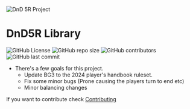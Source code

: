 ![DnD 5R Project](https://i.imgur.com/h3tei9u.png "Title")
# DnD5R Library
 ![GitHub License](https://img.shields.io/github/license/BG3-DnD5R/DnD5R-Library) ![GitHub repo size](https://img.shields.io/github/repo-size/BG3-DnD5R/DnD5R-Library) ![GitHub contributors](https://img.shields.io/github/contributors/BG3-DnD5R/DnD5R-Library) ![GitHub last commit](https://img.shields.io/github/last-commit/BG3-DnD5R/DnD5R-Library)

- There's a few goals for this project.
  - Update BG3 to the 2024 player's handbook ruleset.
  - Fix some minor bugs (Prone causing the players turn to end etc)
  - Minor balancing changes

If you want to contribute check [Contributing](https://github.com/BG3-DnD5R/DnD5R-Library/blob/main/Other-Stuff/CONTRIBUTING.md)